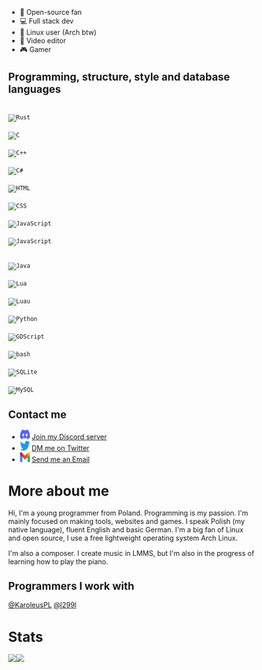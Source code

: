 - 📂 Open-source fan
- 💻 Full stack dev
- 🐧 Linux user (Arch btw)
- 🎥 Video editor
- 🎮 Gamer

## Programming, structure, style and database languages
<code> <img src="https://wolfyxon.github.io/assets/img/software/lang/rust.png" width="35" height="35" alt="Rust"> </code>
<code> <img src="https://wolfyxon.github.io/assets/img/software/lang/c.svg" width="35" height="35" alt="C"> </code>
<code> <img src="https://wolfyxon.github.io/assets/img/software/lang/cpp.svg" width="35" height="35" alt="C++"> </code>
<code> <img src="https://wolfyxon.github.io/assets/img/software/lang/csharp.svg" width="35" height="35" alt="C#"> </code>
<code> <img src="https://wolfyxon.github.io/assets/img/software/lang/html5.svg" width="35" height="35" alt="HTML"> </code>
<code> <img src="https://wolfyxon.github.io/assets/img/software/lang/css3.svg" width="35" height="35" alt="CSS"> </code>
<code> <img src="https://wolfyxon.github.io/assets/img/software/lang/ts.png" width="35" height="35" alt="JavaScript"> </code>
<code> <img src="https://wolfyxon.github.io/assets/img/software/lang/js.png" width="35" height="35" alt="JavaScript"> </code>
  
<code> <img src="https://wolfyxon.github.io/assets/img/software/lang/java.svg" width="35" height="35" alt="Java"> </code>
<code> <img src="https://wolfyxon.github.io/assets/img/software/lang/lua.png" width="35" height="35" alt="Lua"> </code>
<code> <img src="https://wolfyxon.github.io/assets/img/software/lang/luau.png" width="35" height="35" alt="Luau"> </code>
<code> <img src="https://wolfyxon.github.io/assets/img/software/lang/python.svg" width="35" height="35" alt="Python"> </code>
<code> <img src="https://wolfyxon.github.io/assets/img/software/ide/godot.png" width="35" height="35" alt="GDScript"> </code>
<code> <img src="https://wolfyxon.github.io/assets/img/software/lang/bash.png" width="35" height="35" alt="bash"> </code>
<code> <img src="https://wolfyxon.github.io/assets/img/software/lang/sqlite.png" width="35" height="35" alt="SQLite"> </code>
<code> <img src="https://wolfyxon.github.io/assets/img/software/lang/mysql.png" width="35" height="35" alt="MySQL"> </code>

## Contact me
- <img src="https://raw.githubusercontent.com/Wolfyxon/Wolfyxon/main/img/social/discord.svg" width="20" height="20"> [Join my Discord server](https://discord.gg/RztUGCK)
- <img src="https://raw.githubusercontent.com/Wolfyxon/Wolfyxon/main/img/social/twitter.svg" width="20" height="20"> [DM me on Twitter](https://twitter.com/Wolfyxon)
- <img src="https://raw.githubusercontent.com/Wolfyxon/Wolfyxon/main/img/social/gmail.svg" width="20" height="20"> [Send me an Email](mailto:wolfyxon@gmail.com)

# More about me
Hi, I'm a young programmer from Poland.
Programming is my passion. I'm mainly focused on making tools, websites and games.
I speak Polish (my native language), fluent English and basic German.
I'm a big fan of Linux and open source, I use a free lightweight operating system Arch Linux.

I'm also a composer. I create music in LMMS, but I'm also in the progress of learning how to play the piano.
## Programmers I work with
[@KaroleusPL](https://github.com/KaroleusPL)
[@l299l](https://github.com/l299l)

# Stats
<img src="https://github-readme-stats.vercel.app/api?username=Wolfyxon&count_private=true&show_icons=true&bg_color=212121&text_color=C70303&icon_color=FFFFFF&border_color=FF0000&ring_color=C70303&title_color=7A05BD" height="200px"><img src="https://github-readme-stats.vercel.app/api/top-langs/?username=Wolfyxon&layout=compact&bg_color=212121&text_color=FFFFFF&icon_color=FF0000&border_color=FF0000&ring_color=C70303&title_color=7A05BD&langs_count=10" height="200px">
